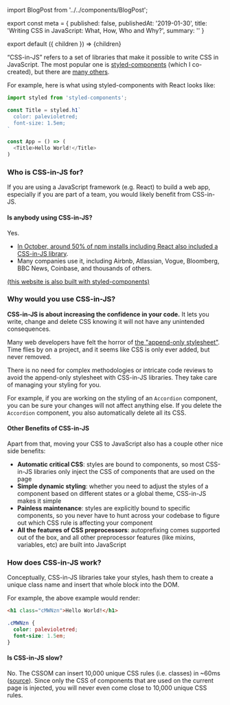 import BlogPost from '../../components/BlogPost';

export const meta = {
  published: false,
  publishedAt: '2019-01-30',
  title: 'Writing CSS in JavaScript: What, How, Who and Why?',
  summary: ''
}

export default ({ children }) => <BlogPost meta={meta}>{children}</BlogPost>

“CSS-in-JS” refers to a set of libraries that make it possible to write CSS in JavaScript. The most popular one is [styled-components](https://styled-components.com) (which I co-created), but there are [many others](https://github.com/michelebertoli/css-in-js).

For example, here is what using styled-components with React looks like:

```js
import styled from 'styled-components';

const Title = styled.h1`
  color: palevioletred;
  font-size: 1.5em;
`

const App = () => (
  <Title>Hello World!</Title>
)
```

### Who is CSS-in-JS for?

If you are using a JavaScript framework (e.g. React) to build a web app, especially if you are part of a team, you would likely benefit from CSS-in-JS.

#### Is anybody using CSS-in-JS?

Yes.

- [In October, around 50% of npm installs including React also included a CSS-in-JS library](https://twitter.com/mxstbr/status/1049194935428308992).
- Many companies use it, including Airbnb, Atlassian, Vogue, Bloomberg, BBC News, Coinbase, and thousands of others.

[(this website is also built with styled-components)](https://github.com/mxstbr/mxstbr.com)

### Why would you use CSS-in-JS?

**CSS-in-JS is about increasing the confidence in your code.** It lets you write, change and delete CSS knowing it will not have any unintended consequences.

Many web developers have felt the horror of [the "append-only stylesheet"](https://css-tricks.com/oh-no-stylesheet-grows-grows-grows-append-stylesheet-problem/). Time flies by on a project, and it seems like CSS is only ever added, but never removed.

There is no need for complex methodologies or intricate code reviews to avoid the append-only stylesheet with CSS-in-JS libraries. They take care of managing your styling for you.

For example, if you are working on the styling of an `Accordion` component, you can be sure your changes will not affect anything else. If you delete the `Accordion` component, you also automatically delete all its CSS.

#### Other Benefits of CSS-in-JS

Apart from that, moving your CSS to JavaScript also has a couple other nice side benefits:

- **Automatic critical CSS**: styles are bound to components, so most CSS-in-JS libraries only inject the CSS of components that are used on the page
- **Simple dynamic styling**: whether you need to adjust the styles of a component based on different states or a global theme, CSS-in-JS makes it simple
- **Painless maintenance**: styles are explicitly bound to specific components, so you never have to hunt across your codebase to figure out which CSS rule is affecting your component
- **All the features of CSS preprocessors**: autoprefixing comes supported out of the box, and all other preprocessor features (like mixins, variables, etc) are built into JavaScript

### How does CSS-in-JS work?

Conceptually, CSS-in-JS libraries take your styles, hash them to create a unique class name and insert that whole block into the DOM.

For example, the above example would render:

```html
<h1 class="cMWNzn">Hello World!</h1>
```

```css
.cMWNzn {
  color: palevioletred;
  font-size: 1.5em;
}
```

#### Is CSS-in-JS slow?

No. The CSSOM can insert 10,000 unique CSS rules (i.e. classes) in ~60ms ([source](https://twitter.com/threepointone/status/758095801558011904)). Since only the CSS of components that are used on the current page is injected, you will never even come close to 10,000 unique CSS rules.
